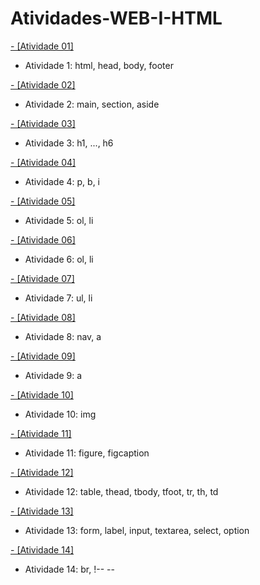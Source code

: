 # Atividades-WEB-I-HTML



[- [Atividade 01]](#atividade_1.html)
- Atividade 1: html, head, body, footer

[- [Atividade 02]](#web_1/Atividade_2.html)
- Atividade 2: main, section, aside

[- [Atividade 03]](#web_1/Atividade_3.html)
- Atividade 3: h1, ..., h6

[- [Atividade 04]](#web_1/Atividade_4.html)
- Atividade 4: p, b, i

[- [Atividade 05]](#web_1/Atividade_5.html)
- Atividade 5: ol, li

[- [Atividade 06]](#web_1/Atividade_6.html)
- Atividade 6: ol, li

[- [Atividade 07]](#web_1/Atividade_7.html)
- Atividade 7: ul, li

[- [Atividade 08]](#web_1/Atividade_8.html)
- Atividade 8: nav, a

[- [Atividade 09]](#web_1/Atividade_9.html)
- Atividade 9: a

[- [Atividade 10]](#web_1/Atividade_10.html)
- Atividade 10: img

[- [Atividade 11]](#web_1/Atividade_11.html)
- Atividade 11: figure, figcaption

[- [Atividade 12]](#web_1/Atividade_12.html)
- Atividade 12: table, thead, tbody, tfoot, tr, th, td
  
[- [Atividade 13]](#web_1/Atividade_13.html)
- Atividade 13: form, label, input, textarea, select, option

[- [Atividade 14]](#web_1/Atividade_14.html)
- Atividade 14: br, !-- --
